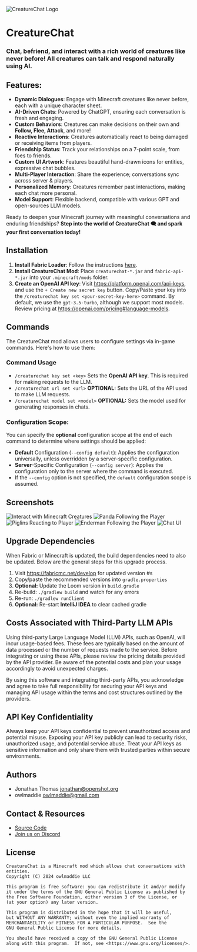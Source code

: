 ![CreatureChat Logo](src/main/resources/assets/creaturechat/icon.png "CreatureChat Logo")

# CreatureChat

### Chat, befriend, and interact with a rich world of creatures like never before! All creatures can talk and respond naturally using AI.

## Features:
- **Dynamic Dialogues**: Engage with Minecraft creatures like never before, each with a unique character sheet.
- **AI-Driven Chats**: Powered by ChatGPT, ensuring each conversation is fresh and engaging.
- **Custom Behaviors**: Creatures can make decisions on their own and **Follow, Flee, Attack**, and more!
- **Reactive Interactions**: Creatures automatically react to being damaged or receiving items from players.
- **Friendship Status**: Track your relationships on a 7-point scale, from foes to friends.
- **Custom UI Artwork**: Features beautiful hand-drawn icons for entities, expressive chat bubbles.
- **Multi-Player Interaction**: Share the experience; conversations sync across server & players.
- **Personalized Memory**: Creatures remember past interactions, making each chat more personal.
- **Model Support**: Flexible backend, compatible with various GPT and open-sources LLM models.

Ready to deepen your Minecraft journey with meaningful conversations and enduring friendships?
**Step into the world of CreatureChat 🗨 and spark your first conversation today!**

## Installation
1. **Install Fabric Loader**: Follow the instructions [here](https://fabricmc.net/use/).
1. **Install CreatureChat Mod**: Place `creaturechat-*.jar` and `fabric-api-*.jar` into your `.minecraft/mods`
   folder.
1. **Create an OpenAI API key**: Visit https://platform.openai.com/api-keys, and use the `+ Create new secret key` button.
   Copy/Paste your key into the `/creaturechat key set <your-secret-key-here>` command. 
   By default, we use the `gpt-3.5-turbo`, although we support most models. Review pricing at 
   https://openai.com/pricing#language-models.

## Commands
The CreatureChat mod allows users to configure settings via in-game commands. Here's how to use them:

### Command Usage
- `/creaturechat key set <key>`
  Sets the **OpenAI API key**. This is required for making requests to the LLM.
- `/creaturechat url set <url>`
  **OPTIONAL:** Sets the URL of the API used to make LLM requests.
- `/creaturechat model set <model>`
  **OPTIONAL:** Sets the model used for generating responses in chats.

### Configuration Scope:
  You can specify the **optional** configuration scope at the end of each command to determine where settings should be applied:

- **Default** Configuration (`--config default`):
  Applies the configuration universally, unless overridden by a server-specific configuration.
- **Server**-Specific Configuration (`--config server`):
  Applies the configuration only to the server where the command is executed.
- If the `--config` option is not specified, the `default` configuration scope is assumed.

## Screenshots
![Interact with Minecraft Creatures](src/main/resources/assets/creaturechat/screenshots/salmon-follow.png)
![Panda Following the Player](src/main/resources/assets/creaturechat/screenshots/panda-follow.png)
![Piglins Reacting to Player](src/main/resources/assets/creaturechat/screenshots/piglin-reactions.png)
![Enderman Following the Player](src/main/resources/assets/creaturechat/screenshots/enderman-follow.png)
![Chat UI](src/main/resources/assets/creaturechat/screenshots/chat-ui.png)

## Upgrade Dependencies

When Fabric or Minecraft is updated, the build dependencies need to also
be updated. Below are the general steps for this upgrade process.

1. Visit https://fabricmc.net/develop for updated version #s
1. Copy/paste the recommended versions into `gradle.properties`
1. **Optional:** Update the Loom version in `build.gradle` 
1. Re-build: `./gradlew build` and watch for any errors
1. Re-run: `./gradlew runClient`
1. **Optional:** Re-start **IntelliJ IDEA** to clear cached gradle

## Costs Associated with Third-Party LLM APIs
Using third-party Large Language Model (LLM) APIs, such as OpenAI, will incur usage-based fees. 
These fees are typically based on the amount of data processed or the number of requests made 
to the service. Before integrating or using these APIs, please review the pricing details 
provided by the API provider. Be aware of the potential costs and plan your usage accordingly 
to avoid unexpected charges.

By using this software and integrating third-party APIs, you acknowledge and agree to take 
full responsibility for securing your API keys and managing API usage within the terms and 
cost structures outlined by the providers.

## API Key Confidentiality
Always keep your API keys confidential to prevent unauthorized access and potential misuse.
Exposing your API key publicly can lead to security risks, unauthorized usage, and potential
service abuse. Treat your API keys as sensitive information and only share them with trusted
parties within secure environments.

## Authors

- Jonathan Thomas <jonathan@openshot.org>
- owlmaddie <owlmaddie@gmail.com>

## Contact & Resources

- [Source Code](http://gitlab.openshot.org/minecraft/creature-chat)
- [Join us on Discord](https://discord.gg/m9dvPFmN3e)

## License

    CreatureChat is a Minecraft mod which allows chat conversations with entities.
    Copyright (C) 2024 owlmaddie LLC

    This program is free software: you can redistribute it and/or modify
    it under the terms of the GNU General Public License as published by
    the Free Software Foundation, either version 3 of the License, or
    (at your option) any later version.

    This program is distributed in the hope that it will be useful,
    but WITHOUT ANY WARRANTY; without even the implied warranty of
    MERCHANTABILITY or FITNESS FOR A PARTICULAR PURPOSE.  See the
    GNU General Public License for more details.

    You should have received a copy of the GNU General Public License
    along with this program.  If not, see <https://www.gnu.org/licenses/>.
